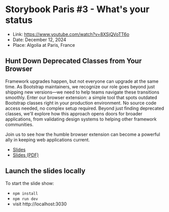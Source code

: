 # Storybook Paris #3 - What's your status

- Link: https://www.youtube.com/watch?v=8XSjQVoTT6o
- Date: December 12, 2024
- Place: Algolia at Paris, France

## Hunt Down Deprecated Classes from Your Browser

Framework upgrades happen, but not everyone can upgrade at the same time. As Bootstrap maintainers, we recognize our role goes beyond just shipping new versions—we need to help teams navigate these transitions smoothly. Enter our browser extension: a simple tool that spots outdated Bootstrap classes right in your production environment. No source code access needed, no complex setup required. Beyond just finding deprecated classes, we'll explore how this approach opens doors for broader applications, from validating design systems to helping other framework communities.

Join us to see how the humble browser extension can become a powerful ally in keeping web applications current.

- [Slides](https://talks-jade.vercel.app/storybook-paris-3/dist)
- [Slides (PDF)](https://talks-jade.vercel.app/storybook-paris-3/dist/slidev-exported.pdf)

## Launch the slides locally

To start the slide show:

- `npm install`
- `npm run dev`
- visit http://localhost:3030
